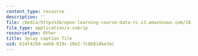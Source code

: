 ```yaml
---
content_type: resource
description: ''
file: /media/https%3A/open-learning-course-data-rc.s3.amazonaws.com/18-650-statistics-for-applications-fall-2016/624f429daeb8019c10e27c8b814ba7ec_rLlZpnT02ZU.srt
file_type: application/x-subrip
resourcetype: Other
title: 3play caption file
uid: 624f429d-aeb8-019c-10e2-7c8b814ba7ec
---
```

